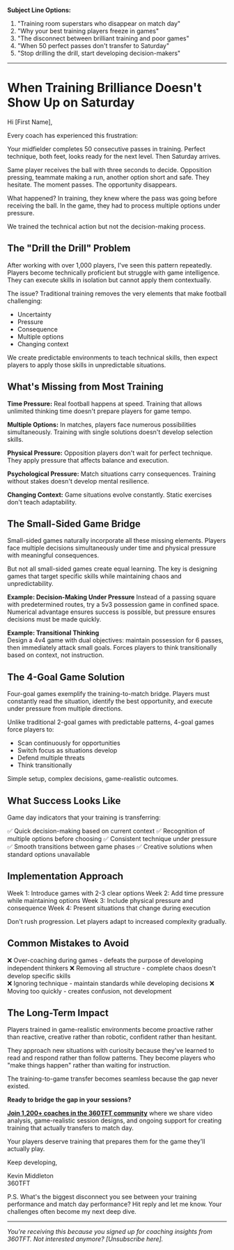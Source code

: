 **Subject Line Options:**
1. "Training room superstars who disappear on match day"
2. "Why your best training players freeze in games"
3. "The disconnect between brilliant training and poor games"
4. "When 50 perfect passes don't transfer to Saturday"
5. "Stop drilling the drill, start developing decision-makers"

---

# When Training Brilliance Doesn't Show Up on Saturday

Hi [First Name],

Every coach has experienced this frustration:

Your midfielder completes 50 consecutive passes in training. Perfect technique, both feet, looks ready for the next level. Then Saturday arrives.

Same player receives the ball with three seconds to decide. Opposition pressing, teammate making a run, another option short and safe. They hesitate. The moment passes. The opportunity disappears.

What happened? In training, they knew where the pass was going before receiving the ball. In the game, they had to process multiple options under pressure.

We trained the technical action but not the decision-making process.

## The "Drill the Drill" Problem

After working with over 1,000 players, I've seen this pattern repeatedly. Players become technically proficient but struggle with game intelligence. They can execute skills in isolation but cannot apply them contextually.

The issue? Traditional training removes the very elements that make football challenging:
- Uncertainty  
- Pressure
- Consequence
- Multiple options
- Changing context

We create predictable environments to teach technical skills, then expect players to apply those skills in unpredictable situations.

## What's Missing from Most Training

**Time Pressure:** Real football happens at speed. Training that allows unlimited thinking time doesn't prepare players for game tempo.

**Multiple Options:** In matches, players face numerous possibilities simultaneously. Training with single solutions doesn't develop selection skills.

**Physical Pressure:** Opposition players don't wait for perfect technique. They apply pressure that affects balance and execution.

**Psychological Pressure:** Match situations carry consequences. Training without stakes doesn't develop mental resilience.

**Changing Context:** Game situations evolve constantly. Static exercises don't teach adaptability.

## The Small-Sided Game Bridge

Small-sided games naturally incorporate all these missing elements. Players face multiple decisions simultaneously under time and physical pressure with meaningful consequences.

But not all small-sided games create equal learning. The key is designing games that target specific skills while maintaining chaos and unpredictability.

**Example: Decision-Making Under Pressure**
Instead of a passing square with predetermined routes, try a 5v3 possession game in confined space. Numerical advantage ensures success is possible, but pressure ensures decisions must be made quickly.

**Example: Transitional Thinking**  
Design a 4v4 game with dual objectives: maintain possession for 6 passes, then immediately attack small goals. Forces players to think transitionally based on context, not instruction.

## The 4-Goal Game Solution

Four-goal games exemplify the training-to-match bridge. Players must constantly read the situation, identify the best opportunity, and execute under pressure from multiple directions.

Unlike traditional 2-goal games with predictable patterns, 4-goal games force players to:
- Scan continuously for opportunities
- Switch focus as situations develop
- Defend multiple threats
- Think transitionally

Simple setup, complex decisions, game-realistic outcomes.

## What Success Looks Like

Game day indicators that your training is transferring:

✅ Quick decision-making based on current context
✅ Recognition of multiple options before choosing
✅ Consistent technique under pressure  
✅ Smooth transitions between game phases
✅ Creative solutions when standard options unavailable

## Implementation Approach

Week 1: Introduce games with 2-3 clear options
Week 2: Add time pressure while maintaining options
Week 3: Include physical pressure and consequence
Week 4: Present situations that change during execution

Don't rush progression. Let players adapt to increased complexity gradually.

## Common Mistakes to Avoid

❌ Over-coaching during games - defeats the purpose of developing independent thinkers
❌ Removing all structure - complete chaos doesn't develop specific skills  
❌ Ignoring technique - maintain standards while developing decisions
❌ Moving too quickly - creates confusion, not development

## The Long-Term Impact

Players trained in game-realistic environments become proactive rather than reactive, creative rather than robotic, confident rather than hesitant.

They approach new situations with curiosity because they've learned to read and respond rather than follow patterns. They become players who "make things happen" rather than waiting for instruction.

The training-to-game transfer becomes seamless because the gap never existed.

**Ready to bridge the gap in your sessions?**

**[Join 1,200+ coaches in the 360TFT community](www.360tft.com)** where we share video analysis, game-realistic session designs, and ongoing support for creating training that actually transfers to match day.

Your players deserve training that prepares them for the game they'll actually play.

Keep developing,

Kevin Middleton  
360TFT

P.S. What's the biggest disconnect you see between your training performance and match day performance? Hit reply and let me know. Your challenges often become my next deep dive.

---

*You're receiving this because you signed up for coaching insights from 360TFT. Not interested anymore? [Unsubscribe here].*